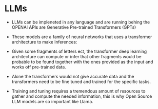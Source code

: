 # LLMs

- LLMs can be impleneted in any language and are running behing the OPENAI APIs are Generative Pre-trained Transformers (GPTs)

- These models are a family of neural networks that uses a transformer architecture to make Inferences:

- Given some fragments of letters ect, the transformer deep learning architecture can compute or infer that other fragments would be probable to be found together with the ones provided as the input and works off pre-trained data.

- Alone the transformers would not give accurate data and the transformers need to be fine tuned and trained for the specific tasks.

- Training and tuning requires a tremendous amount of resources to gather and compute the needed information, this is why Open Source LLM models are so important like Llama.
